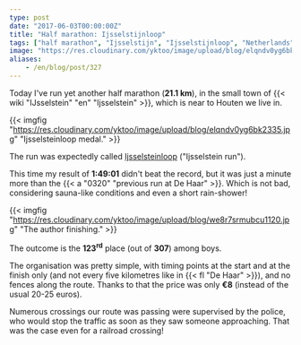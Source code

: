 ```yaml
---
type: post
date: "2017-06-03T00:00:00Z"
title: "Half marathon: Ijsselstijnloop"
tags: ["half marathon", "Ijsselstijn", "Ijsselstijnloop", "Netherlands", "running", "sport"]
image: "https://res.cloudinary.com/yktoo/image/upload/blog/elqndv0yg6bk2335.jpg"
aliases:
    - /en/blog/post/327
---
```


Today I've run yet another half marathon (**21.1 km**), in the small town of {{< wiki "IJsselstein" "en" "Ijsselstein" >}}, which is near to Houten we live in.

<!--more-->

{{< imgfig "https://res.cloudinary.com/yktoo/image/upload/blog/elqndv0yg6bk2335.jpg" "Ijsselsteinloop medal." >}}

The run was expectedly called [Ijsselsteinloop](http://www.ijsselsteinloop.nl/) ("Ijsselstein run").

This time my result of **1:49:01** didn't beat the record, but it was just a minute more than the {{< a "0320" "previous run at De Haar" >}}. Which is not bad, considering sauna-like conditions and even a short rain-shower!

{{< imgfig "https://res.cloudinary.com/yktoo/image/upload/blog/we8r7srmubcu1120.jpg" "The author finishing." >}}

The outcome is the **123<sup>rd</sup>** place (out of **307**) among boys.

The organisation was pretty simple, with timing points at the start and at the finish only (and not every five kilometres like in {{< fl "De Haar" >}}), and no fences along the route. Thanks to that the price was only **€8** (instead of the usual 20-25 euros).

Numerous crossings our route was passing were supervised by the police, who would stop the traffic as soon as they saw someone approaching. That was the case even for a railroad crossing!
